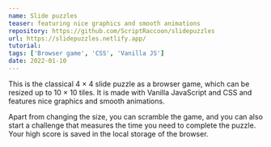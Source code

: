 ```yaml
---
name: Slide puzzles
teaser: featuring nice graphics and smooth animations
repository: https://github.com/ScriptRaccoon/slidepuzzles
url: https://slidepuzzles.netlify.app/
tutorial:
tags: ['Browser game', 'CSS', 'Vanilla JS']
date: 2022-01-10
---
```


This is the classical 4 &times; 4 slide puzzle as a browser game, which can be resized up to 10 &times; 10 tiles. It is made with Vanilla JavaScript and CSS and features nice graphics and smooth animations.

Apart from changing the size, you can scramble the game, and you can also start a challenge that measures the time you need to complete the puzzle. Your high score is saved in the local storage of the browser.
